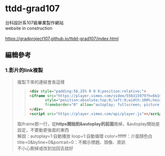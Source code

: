 # ttdd-grad107
台科設計系107級畢業製作網站<br>
website in construction<br><br>
https://gradproject107.github.io/ttdd-grad107/index.html


## 編輯參考

### 1.影片的link複製
>複製下來的連結會長這樣
>>```html
>><div style="padding:56.25% 0 0 0;position:relative;">
>><iframe src="https://player.vimeo.com/video/556315979?h=6b10a83db1&autoplay=1&loop=1&color=ffffff&title=0&byline=0&portrait=0" 
>>        style="position:absolute;top:0;left:0;width:100%;height:100%;"
>>        frameborder="0" allow="autoplay; fullscreen; picture-in-picture" allowfullscreen></iframe>
>></div>
>><script src="https://player.vimeo.com/api/player.js"></script>
>>```
>取iframe那一行，從<b>https開始到&autoplay的前面</b>換掉，&autoplay開始是設定，不要動更後面的東西<br>
>解說：autoplay=1:自動播放 loop=1:自動循環 color=ffffff：介面顏色白 title=0&byline=0&portrait=0：不顯示標題、頭像、資訊<br>
>不小心刪掉或改到加回去就好<br>

